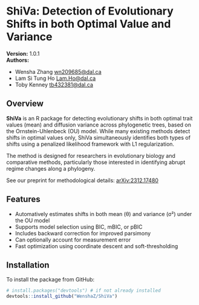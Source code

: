 # ShiVa: Detection of Evolutionary Shifts in both Optimal Value and Variance

**Version:** 1.0.1  
**Authors:**  
- Wensha Zhang <wn209685@dal.ca>  
- Lam Si Tung Ho <Lam.Ho@dal.ca>  
- Toby Kenney <tb432381@dal.ca>  

## Overview

**ShiVa** is an R package for detecting evolutionary shifts in both optimal trait values (mean) and diffusion variance across phylogenetic trees, based on the Ornstein-Uhlenbeck (OU) model. While many existing methods detect shifts in optimal values only, ShiVa simultaneously identifies both types of shifts using a penalized likelihood framework with L1 regularization.

The method is designed for researchers in evolutionary biology and comparative methods, particularly those interested in identifying abrupt regime changes along a phylogeny.

See our preprint for methodological details: [arXiv:2312.17480](https://arxiv.org/abs/2312.17480)

## Features

- Automatively estimates shifts in both mean (θ) and variance (σ²) under the OU model
- Supports model selection using BIC, mBIC, or pBIC
- Includes backward correction for improved parsimony
- Can optionally account for measurement error
- Fast optimization using coordinate descent and soft-thresholding

## Installation

To install the package from GitHub:

```r
# install.packages("devtools") # if not already installed
devtools::install_github("WenshaZ/ShiVa")
```

